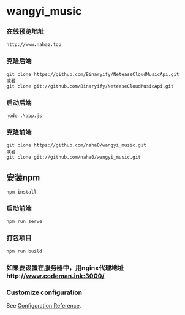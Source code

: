 # wangyi_music

### 在线预览地址
```
http://www.nahaz.top
```

### 克隆后端
```
git clone https://github.com/Binaryify/NeteaseCloudMusicApi.git
或者
git clone git://github.com/Binaryify/NeteaseCloudMusicApi.git
```

### 启动后端
```
node .\app.js
```

### 克隆前端
```
git clone https://github.com/naha0/wangyi_music.git
或者
git clone git://github.com/naha0/wangyi_music.git
```

## 安装npm
```
npm install
```

### 启动前端
```
npm run serve
```

### 打包项目
```
npm run build
```

### 如果要设置在服务器中，用nginx代理地址http://www.codeman.ink:3000/


### Customize configuration
See [Configuration Reference](https://cli.vuejs.org/config/).

